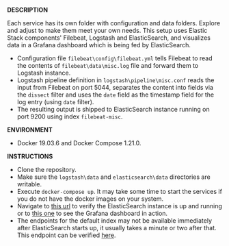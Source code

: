 **DESCRIPTION**

Each service has its own folder with configuration and data folders. Explore and adjust to make them meet your own needs.
This setup uses Elastic Stack components' Filebeat, Logstash and ElasticSearch, and visualizes data in a Grafana dashboard which is being fed by ElasticSearch.

- Configuration file `filebeat\config\filebeat.yml` tells Filebeat to read the contents of `filebeat\data\misc.log` file and forward them to Logstash instance.
- Logstash pipeline definition in `logstash\pipeline\misc.conf` reads the input from Filebeat on port 5044, separates the content into fields via the `dissect` filter and uses the `date` field as the timestamp field for the log entry (using `date` filter).
- The resulting output is shipped to ElasticSearch instance running on port 9200 using index `filebeat-misc`.

**ENVIRONMENT**
- Docker 19.03.6 and Docker Compose 1.21.0.

**INSTRUCTIONS**
- Clone the repository.
- Make sure the `logstash\data` and `elasticsearch\data` directories are writable.
- Execute `docker-compose up`. It may take some time to start the services if you do not have the docker images on your system.
- Navigate to [this url](http://localhost:9200) to verify the ElasticSearch instance is up and running or to [this one](http://localhost:3000) to see the Grafana dashboard in action.
- The endpoints for the default index may not be available immediately after ElasticSearch starts up, it usually takes a minute or two after that. This endpoint can be verified [here](http://localhost:9200/filebeat-misc/_search).
